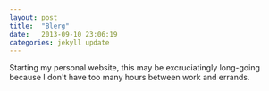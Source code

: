 ```yaml
---
layout: post
title:  "Blerg"
date:   2013-09-10 23:06:19
categories: jekyll update
---
```

Starting my personal website, this may be excruciatingly long-going because I don't have
too many hours between work and errands.  
